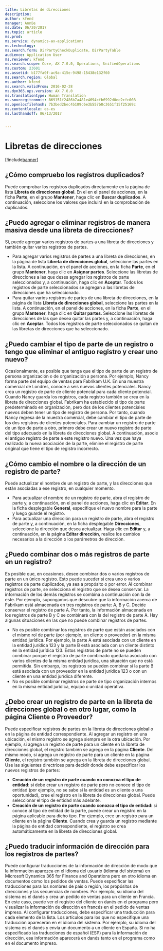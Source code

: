```yaml
---
title: Libretas de direcciones
description: 
author: kfend
manager: AnnBe
ms.date: 06/20/2017
ms.topic: article
ms.prod: 
ms.service: dynamics-ax-applications
ms.technology: 
ms.search.form: DirPartyCheckDuplicate, DirPartyTable
audience: Application User
ms.reviewer: kfend
ms.search.scope: Core, AX 7.0.0, Operations, UnifiedOperations
ms.custom: 23601
ms.assetid: b177fa0f-ac9a-415e-9498-15438e132f60
ms.search.region: Global
ms.author: kfend
ms.search.validFrom: 2016-02-28
ms.dyn365.ops.version: AX 7.0.0
ms.translationtype: Human Translation
ms.sourcegitcommit: 869151f2486b7a481e4694cfb6992d0ee2cfc008
ms.openlocfilehash: 7b3bed2bec4b109c6e3b557b8c3651f15f25169c
ms.contentlocale: es-es
ms.lasthandoff: 06/13/2017


---
```


# Libretas de direcciones
<a id="address-books" class="xliff"></a>

[!include[banner](../includes/banner.md)]




¿Cómo compruebo los registros duplicados?
<a id="how-do-i-check-for-duplicate-records" class="xliff"></a>
-------------------------------------

Puede comprobar los registros duplicados directamente en la página de lista **Libreta de direcciones global**. En el en el panel de acciones, en la ficha **Parte**, en el grupo **Mantener**, haga clic en **Buscar duplicados**. A continuación, seleccione los valores que incluirá en la comprobación de duplicados.

## ¿Puedo agregar o eliminar registros de manera masiva desde una libreta de direcciones?
<a id="can-i-bulk-add-or-delete-party-records-from-an-address-book" class="xliff"></a>
Sí, puede agregar varios registros de partes a una libreta de direcciones y también quitar varios registros de partes.

-   Para agregar varios registros de partes a una libreta de direcciones, en la página de lista **Libreta de direcciones global**, seleccione las partes en la lista. A continuación, en el panel de acciones, en la ficha **Parte**, en el grupo **Mantener**, haga clic en **Asignar partes**. Seleccione las libretas de direcciones a las que desea agregar los registros de parte seleccionados y, a continuación, haga clic en **Aceptar**. Todos los registros de parte seleccionados se agregan a las libretas de direcciones que ha seleccionado.
-   Para quitar varios registros de partes de una libreta de direcciones, en la página de lista **Libreta de direcciones global**, seleccione las partes en la lista. A continuación, en el panel de acciones, en la ficha **Parte**, en el grupo **Mantener**, haga clic en **Quitar partes**. Seleccione las libretas de direcciones de las que desea quitar las partes y, a continuación, haga clic en **Aceptar**. Todos los registros de parte seleccionados se quitan de las libretas de direcciones que ha seleccionado.

## ¿Puedo cambiar el tipo de parte de un registro o tengo que eliminar el antiguo registro y crear uno nuevo?
<a id="can-i-change-the-party-type-of-a-record-or-do-i-have-to-delete-the-old-record-and-create-a-new-one" class="xliff"></a>
Ocasionalmente, es posible que tenga que el tipo de parte de un registro de persona organización o de organización a persona. Por ejemplo, Nancy forma parte del equipo de ventas para Fabrikam U.K. En una muestra comercial de Londres, conoce a seis nuevos clientes potenciales. Nancy crea un registro de parte de cliente potencial para cada cliente potencial. Cuando Nancy guarda los registros, cada registro también se crea en la libreta de direcciones global. Fabrikam ha establecido el tipo de parte predeterminado en organización, pero dos de los clientes potenciales nuevos deben tener un tipo de registro de persona. Por tanto, cuando Nancy regresa de la muestra comercial, debe cambiar el tipo de parte de los dos registros de clientes potenciales. Para cambiar un registro de parte de un tipo de parte a otro, primero debe crear un nuevo registro de parte del tipo adecuado en la libreta de direcciones global. A continuación, asocie el antiguo registro de parte a este registro nuevo. Una vez que haya realizado la nueva asociación de la parte, elimine el registro de parte original que tiene el tipo de registro incorrecto.

## ¿Cómo cambio el nombre o la dirección de un registro de parte?
<a id="how-do-i-change-the-name-or-address-of-a-party-record" class="xliff"></a>
Puede actualizar el nombre de un registro de parte, y las direcciones que están asociadas a ese registro, en cualquier momento.

-   Para actualizar el nombre de un registro de parte, abra el registro de parte y, a continuación, en el panel de acciones, haga clic en **Editar**. En la ficha desplegable **General**, especifique el nuevo nombre para la parte y luego guarde el registro.
-   Para actualizar una dirección para un registro de parte, abra el registro de parte y, a continuación, en la ficha desplegable **Direcciones**, seleccione la dirección que desea actualizar. Haga clic en **Editar** y, a continuación, en la página **Editar dirección**, realice los cambios necesarios a la dirección o los parámetros de dirección.

## ¿Puedo combinar dos o más registros de parte en un registro?
<a id="can-i-merge-two-or-more-party-records-into-one-record" class="xliff"></a>
Es posible que, en ocasiones, desee combinar dos o varios registros de parte en un único registro. Esto puede suceder si crea uno o varios registros de parte duplicados, ya sea a propósito o por error. Al combinar registros de parte, se selecciona el registro que se desea conservar. La información de los demás registros se combina a continuación con la de este. Por ejemplo, supongamos que descubre que la información acerca de Fabrikam está almacenada en tres registros de parte: A, B y C. Decide conservar el registro de parte A. Por tanto, la información almacenada en los registros de parte B y C se combinará con la del registro de parte A. Hay algunas situaciones en las que no puede combinar registros de partes.

-   No es posible combinar los registros de parte que están asociados con el mismo rol de parte (por ejemplo, un cliente o proveedor) en la misma entidad jurídica. Por ejemplo, la parte A está asociada con un cliente en la entidad jurídica 123 y la parte B está asociada con un cliente distinto en la entidad jurídica 123. Estos registros de parte no se pueden combinar porque el registro de parte combinado quedaría asociado con varios clientes de la misma entidad jurídica, una situación que no está permitida. Sin embargo, los registros se pueden combinar si la parte B está asociada con un proveedor en la entidad jurídica 123 o con un cliente en una entidad jurídica diferente.
-   No es posible combinar registros de parte de tipo organización internos en la misma entidad jurídica, equipo o unidad operativa.

## ¿Debo crear un registro de parte en la libreta de direcciones global o en otro lugar, como la página Cliente o Proveedor?
<a id="should-i-create-a-party-record-in-the-global-address-book-or-in-another-place-such-as-the-customer-or-vendor-page" class="xliff"></a>
Puede especificar registros de partes en la libreta de direcciones global o en la página de entidad correspondiente. Al agregar un registro en una ubicación, el mismo registro se agrega siempre en la otra ubicación. Por ejemplo, si agrega un registro de parte para un cliente en la libreta de direcciones global, el registro también se agrega en la página **Cliente**. Del mismo modo, si agrega un registro de parte para un cliente en la página **Cliente**, el registro también se agrega en la libreta de direcciones global. Use las siguientes directrices para decidir donde debe especificar los nuevos registros de partes:

-   **Creación de un registro de parte cuando no conozca el tipo de entidad**: si debe crear un registro de parte pero no conoce el tipo de entidad (por ejemplo, no se sabe si la entidad es un cliente o una oportunidad), cree el registro en la libreta de direcciones global. Puede seleccionar el tipo de entidad más adelante.
-   **Creación de un registro de parte cuando conozca el tipo de entidad**: si conoce al tipo de entidad de la parte, puede crear un registro en la página aplicable para dicho tipo. Por ejemplo, cree un registro para un cliente en la página **Cliente**. Cuando crea y guarda un registro mediante la página de entidad correspondiente, el registro se crea automáticamente en la libreta de direcciones global.

## ¿Puedo traducir información de dirección para los registros de partes?
<a id="can-i-translate-address-information-for-party-records" class="xliff"></a>
Puede configurar traducciones de la información de dirección de modo que la información aparezca en el idioma del usuario (idioma del sistema) en Microsoft Dynamics 365 for Finance and Operations pero en otro idioma en documentos como los pedidos de ventas. Puede especificar las traducciones para los nombres de país o región, los propósitos de direcciones y las secuencias de nombres. Por ejemplo, su idioma del sistema es el danés y crea un pedido de ventas para un cliente en Francia. En este caso, puede ver el registro del cliente en danés en el programa pero visualizar la información de dirección en francés en el pedido de ventas impreso. Al configurar traducciones, debe especificar una traducción para cada elemento de la lista. Los artículos para los que no especifique una traducción aparecerán en el idioma del sistema. Por ejemplo, su idioma del sistema es el danés y envía un documento a un cliente en España. Si no ha especificado las traducciones de español (ESP) para la información de dirección, esa información aparecerá en danés tanto en el programa como en el documento impreso.




